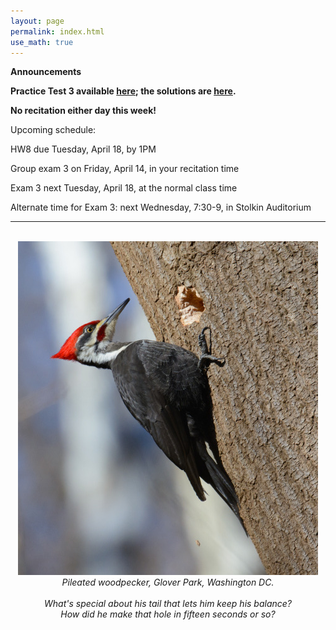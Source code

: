 ```yaml
---
layout: page 
permalink: index.html
use_math: true
---
```


**Announcements**

<b>Practice Test 3 available <a href="practice-test-3.pdf">here</a>; the solutions are <a href="practice-test-3-solutions.pdf">here</a>.</b>

<b>No recitation either day this week!</b>

Upcoming schedule:

HW8 due Tuesday, April 18, by 1PM

Group exam 3 on Friday, April 14, in your recitation time

Exam 3 next Tuesday, April 18, at the normal class time

Alternate time for Exam 3: next Wednesday, 7:30-9, in Stolkin Auditorium

---

<br>

<center> <img src="woodpecker.jpg">
<br>
<em>Pileated woodpecker, Glover Park, Washington DC.<br><br>
What's special about his tail that lets him keep his balance?<br>
How did he make that hole in fifteen seconds or so?
</em>
</center>

